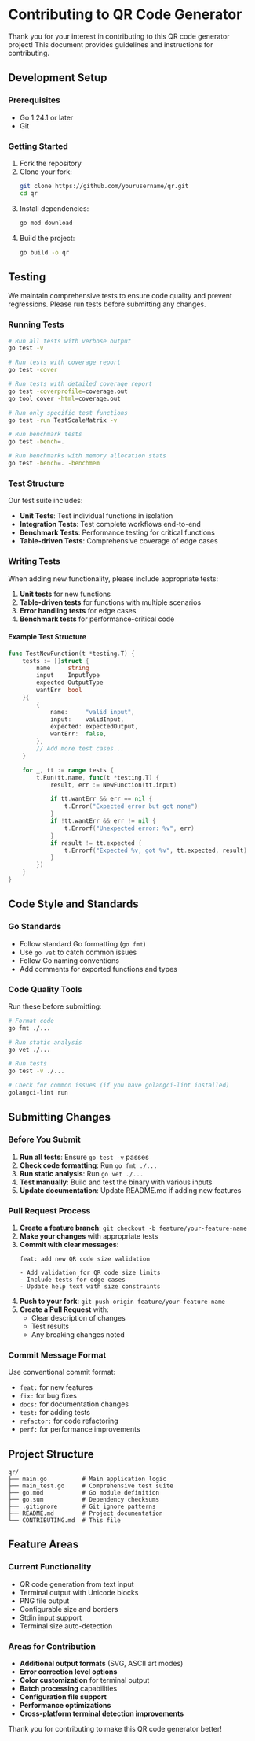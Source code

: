 # Contributing to QR Code Generator

Thank you for your interest in contributing to this QR code generator project! This document provides guidelines and instructions for contributing.

## Development Setup

### Prerequisites

- Go 1.24.1 or later
- Git

### Getting Started

1. Fork the repository
2. Clone your fork:
   ```bash
   git clone https://github.com/yourusername/qr.git
   cd qr
   ```
3. Install dependencies:
   ```bash
   go mod download
   ```
4. Build the project:
   ```bash
   go build -o qr
   ```

## Testing

We maintain comprehensive tests to ensure code quality and prevent regressions. Please run tests before submitting any changes.

### Running Tests

```bash
# Run all tests with verbose output
go test -v

# Run tests with coverage report
go test -cover

# Run tests with detailed coverage report
go test -coverprofile=coverage.out
go tool cover -html=coverage.out

# Run only specific test functions
go test -run TestScaleMatrix -v

# Run benchmark tests
go test -bench=.

# Run benchmarks with memory allocation stats
go test -bench=. -benchmem
```

### Test Structure

Our test suite includes:

- **Unit Tests**: Test individual functions in isolation
- **Integration Tests**: Test complete workflows end-to-end
- **Benchmark Tests**: Performance testing for critical functions
- **Table-driven Tests**: Comprehensive coverage of edge cases

### Writing Tests

When adding new functionality, please include appropriate tests:

1. **Unit tests** for new functions
2. **Table-driven tests** for functions with multiple scenarios
3. **Error handling tests** for edge cases
4. **Benchmark tests** for performance-critical code

#### Example Test Structure

```go
func TestNewFunction(t *testing.T) {
    tests := []struct {
        name     string
        input    InputType
        expected OutputType
        wantErr  bool
    }{
        {
            name:     "valid input",
            input:    validInput,
            expected: expectedOutput,
            wantErr:  false,
        },
        // Add more test cases...
    }

    for _, tt := range tests {
        t.Run(tt.name, func(t *testing.T) {
            result, err := NewFunction(tt.input)

            if tt.wantErr && err == nil {
                t.Error("Expected error but got none")
            }
            if !tt.wantErr && err != nil {
                t.Errorf("Unexpected error: %v", err)
            }
            if result != tt.expected {
                t.Errorf("Expected %v, got %v", tt.expected, result)
            }
        })
    }
}
```

## Code Style and Standards

### Go Standards

- Follow standard Go formatting (`go fmt`)
- Use `go vet` to catch common issues
- Follow Go naming conventions
- Add comments for exported functions and types

### Code Quality Tools

Run these before submitting:

```bash
# Format code
go fmt ./...

# Run static analysis
go vet ./...

# Run tests
go test -v ./...

# Check for common issues (if you have golangci-lint installed)
golangci-lint run
```

## Submitting Changes

### Before You Submit

1. **Run all tests**: Ensure `go test -v` passes
2. **Check code formatting**: Run `go fmt ./...`
3. **Run static analysis**: Run `go vet ./...`
4. **Test manually**: Build and test the binary with various inputs
5. **Update documentation**: Update README.md if adding new features

### Pull Request Process

1. **Create a feature branch**: `git checkout -b feature/your-feature-name`
2. **Make your changes** with appropriate tests
3. **Commit with clear messages**:
   ```
   feat: add new QR code size validation

   - Add validation for QR code size limits
   - Include tests for edge cases
   - Update help text with size constraints
   ```
4. **Push to your fork**: `git push origin feature/your-feature-name`
5. **Create a Pull Request** with:
   - Clear description of changes
   - Test results
   - Any breaking changes noted

### Commit Message Format

Use conventional commit format:
- `feat:` for new features
- `fix:` for bug fixes
- `docs:` for documentation changes
- `test:` for adding tests
- `refactor:` for code refactoring
- `perf:` for performance improvements

## Project Structure

```
qr/
├── main.go          # Main application logic
├── main_test.go     # Comprehensive test suite
├── go.mod           # Go module definition
├── go.sum           # Dependency checksums
├── .gitignore       # Git ignore patterns
├── README.md        # Project documentation
└── CONTRIBUTING.md  # This file
```

## Feature Areas

### Current Functionality

- QR code generation from text input
- Terminal output with Unicode blocks
- PNG file output
- Configurable size and borders
- Stdin input support
- Terminal size auto-detection

### Areas for Contribution

- **Additional output formats** (SVG, ASCII art modes)
- **Error correction level options**
- **Color customization** for terminal output
- **Batch processing** capabilities
- **Configuration file support**
- **Performance optimizations**
- **Cross-platform terminal detection improvements**

Thank you for contributing to make this QR code generator better!
